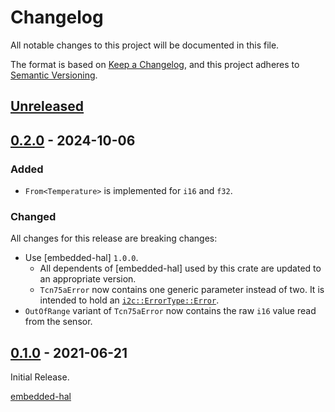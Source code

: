 # Changelog
All notable changes to this project will be documented in this file.

The format is based on [Keep a Changelog](https://keepachangelog.com/en/1.0.0/),
and this project adheres to [Semantic Versioning](https://semver.org/spec/v2.0.0.html).

## [Unreleased]

## [0.2.0] - 2024-10-06

### Added

- `From<Temperature>` is implemented for `i16` and `f32`.

### Changed

All changes for this release are breaking changes:

- Use [embedded-hal] `1.0.0`.
  - All dependents of [embedded-hal] used by this crate are updated to an
    appropriate version.
  - `Tcn75aError` now contains one generic parameter instead of two. It is
     intended to hold an [`i2c::ErrorType::Error`](https://docs.rs/embedded-hal/latest/embedded_hal/i2c/trait.ErrorType.html#associatedtype.Error).
- `OutOfRange` variant of `Tcn75aError` now contains the raw `i16` value read
  from the sensor.

## [0.1.0] - 2021-06-21

Initial Release.

[embedded-hal](https://github.com/rust-embedded/embedded-hal)

[Unreleased]: https://github.com/cr1901/i2c-server/compare/tcn75a-v0.2.0...HEAD
[0.2.0]: https://github.com/cr1901/i2c-server/compare/tcn75a-v0.1.0...tcn75a-v0.2.0
[0.1.0]: https://github.com/cr1901/i2c-server/releases/tag/tcn75a-v0.1.0
